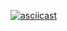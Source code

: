 [![asciicast](https://asciinema.org/a/bBJkwD0I3rKi5lih3fKCd9oLA.png)](https://asciinema.org/a/bBJkwD0I3rKi5lih3fKCd9oLA)
